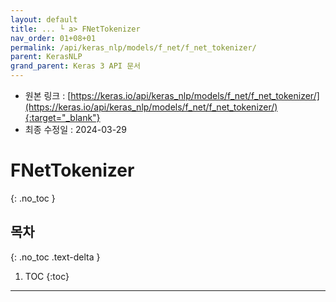 ```yaml
---
layout: default
title: ... └ a> FNetTokenizer
nav_order: 01+08+01
permalink: /api/keras_nlp/models/f_net/f_net_tokenizer/
parent: KerasNLP
grand_parent: Keras 3 API 문서
---
```


* 원본 링크 : [https://keras.io/api/keras_nlp/models/f_net/f_net_tokenizer/](https://keras.io/api/keras_nlp/models/f_net/f_net_tokenizer/){:target="_blank"}
* 최종 수정일 : 2024-03-29

# FNetTokenizer
{: .no_toc }

## 목차
{: .no_toc .text-delta }

1. TOC
{:toc}

---
